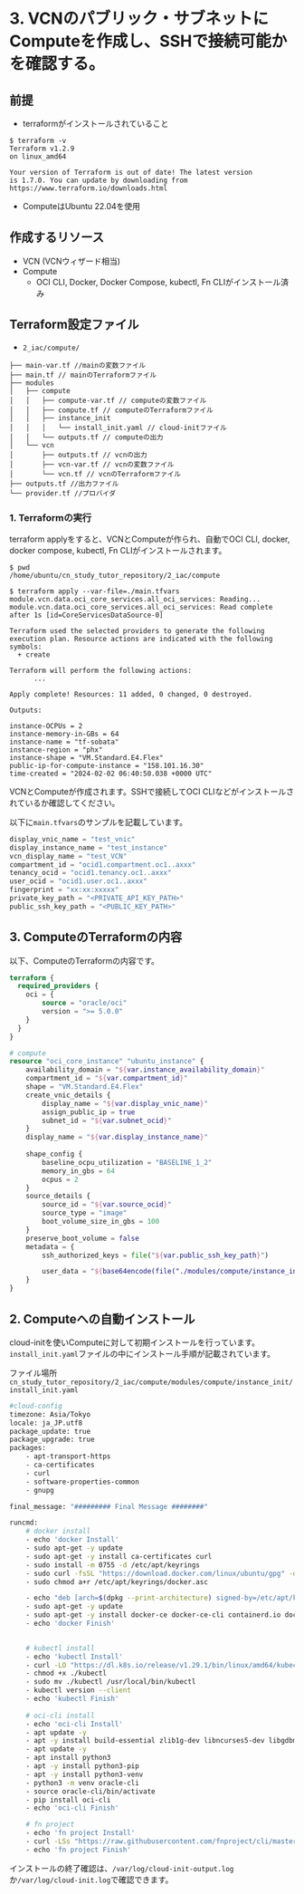 # 3. VCNのパブリック・サブネットにComputeを作成し、SSHで接続可能かを確認する。

## 前提
* terraformがインストールされていること
```console
$ terraform -v
Terraform v1.2.9
on linux_amd64

Your version of Terraform is out of date! The latest version
is 1.7.0. You can update by downloading from https://www.terraform.io/downloads.html
```
* ComputeはUbuntu 22.04を使用

## 作成するリソース
* VCN (VCNウィザード相当) 
* Compute
  * OCI CLI, Docker, Docker Compose, kubectl, Fn CLIがインストール済み


## Terraform設定ファイル
* `2_iac/compute/`

```console
├── main-var.tf //mainの変数ファイル
├── main.tf // mainのTerraformファイル
├── modules
│   ├── compute
│   │   ├── compute-var.tf // computeの変数ファイル
│   │   ├── compute.tf // computeのTerraformファイル
│   │   ├── instance_init
│   │   │   └── install_init.yaml // cloud-initファイル
│   │   └── outputs.tf // computeの出力
│   └── vcn
│       ├── outputs.tf // vcnの出力
│       ├── vcn-var.tf // vcnの変数ファイル
│       └── vcn.tf // vcnのTerraformファイル
├── outputs.tf //出力ファイル
└── provider.tf //プロバイダ

```


### 1. Terraformの実行
terraform applyをすると、VCNとComputeが作られ、自動でOCI CLI, docker, docker compose, kubectl, Fn CLIがインストールされます。


```console
$ pwd
/home/ubuntu/cn_study_tutor_repository/2_iac/compute

$ terraform apply --var-file=./main.tfvars
module.vcn.data.oci_core_services.all_oci_services: Reading...
module.vcn.data.oci_core_services.all_oci_services: Read complete after 1s [id=CoreServicesDataSource-0]

Terraform used the selected providers to generate the following execution plan. Resource actions are indicated with the following symbols:
  + create

Terraform will perform the following actions:
      ...

Apply complete! Resources: 11 added, 0 changed, 0 destroyed.

Outputs:

instance-OCPUs = 2
instance-memory-in-GBs = 64
instance-name = "tf-sobata"
instance-region = "phx"
instance-shape = "VM.Standard.E4.Flex"
public-ip-for-compute-instance = "158.101.16.30"
time-created = "2024-02-02 06:40:50.038 +0000 UTC"
```

VCNとComputeが作成されます。SSHで接続してOCI CLIなどがインストールされているか確認してください。

以下に`main.tfvars`のサンプルを記載しています。

```tf
display_vnic_name = "test_vnic"
display_instance_name = "test_instance"
vcn_display_name = "test_VCN"
compartment_id = "ocid1.compartment.oc1..axxx"
tenancy_ocid = "ocid1.tenancy.oc1..axxx"
user_ocid = "ocid1.user.oc1..axxx"
fingerprint = "xx:xx:xxxxx"
private_key_path = "<PRIVATE_API_KEY_PATH>"
public_ssh_key_path = "<PUBLIC_KEY_PATH>"
```


## 3. ComputeのTerraformの内容
以下、ComputeのTerraformの内容です。
```terraform
terraform {
  required_providers {
    oci = {
        source = "oracle/oci"
        version = ">= 5.0.0"
    }
  }
}

# compute
resource "oci_core_instance" "ubuntu_instance" {
    availability_domain = "${var.instance_availability_domain}"
    compartment_id = "${var.compartment_id}"
    shape = "VM.Standard.E4.Flex"
    create_vnic_details {
        display_name = "${var.display_vnic_name}"
        assign_public_ip = true
        subnet_id = "${var.subnet_ocid}"
    }
    display_name = "${var.display_instance_name}"
    
    shape_config {
        baseline_ocpu_utilization = "BASELINE_1_2"
        memory_in_gbs = 64
        ocpus = 2
    }
    source_details {
        source_id = "${var.source_ocid}"
        source_type = "image"
        boot_volume_size_in_gbs = 100
    }
    preserve_boot_volume = false
    metadata = {
        ssh_authorized_keys = file("${var.public_ssh_key_path}")

        user_data = "${base64encode(file("./modules/compute/instance_init/install_init.yaml"))}"
    }
}

```


## 2. Computeへの自動インストール
cloud-initを使いComputeに対して初期インストールを行っています。`install_init.yaml`ファイルの中にインストール手順が記載されています。

ファイル場所
`cn_study_tutor_repository/2_iac/compute/modules/compute/instance_init/install_init.yaml`

```sh
#cloud-config
timezone: Asia/Tokyo
locale: ja_JP.utf8
package_update: true
package_upgrade: true
packages:
    - apt-transport-https
    - ca-certificates
    - curl
    - software-properties-common
    - gnupg

final_message: "######### Final Message ########"

runcmd:
    # docker install
    - echo 'docker Install'
    - sudo apt-get -y update
    - sudo apt-get -y install ca-certificates curl
    - sudo install -m 0755 -d /etc/apt/keyrings
    - sudo curl -fsSL "https://download.docker.com/linux/ubuntu/gpg" -o /etc/apt/keyrings/docker.asc
    - sudo chmod a+r /etc/apt/keyrings/docker.asc

    - echo "deb [arch=$(dpkg --print-architecture) signed-by=/etc/apt/keyrings/docker.asc] "https://download.docker.com/linux/ubuntu" $(. /etc/os-release && echo "$VERSION_CODENAME") stable" | sudo tee /etc/apt/sources.list.d/docker.list > /dev/null
    - sudo apt-get -y update
    - sudo apt-get -y install docker-ce docker-ce-cli containerd.io docker-buildx-plugin docker-compose-plugin
    - echo 'docker Finish'

    
    # kubectl install
    - echo 'kubectl Install'
    - curl -LO "https://dl.k8s.io/release/v1.29.1/bin/linux/amd64/kubectl"
    - chmod +x ./kubectl
    - sudo mv ./kubectl /usr/local/bin/kubectl
    - kubectl version --client
    - echo 'kubectl Finish'
    
    # oci-cli install
    - echo 'oci-cli Install'
    - apt update -y
    - apt -y install build-essential zlib1g-dev libncurses5-dev libgdbm-dev libnss3-dev libssl-dev libreadline-dev libffi-dev libsqlite3-dev wget libbz2-dev
    - apt update -y
    - apt install python3 
    - apt -y install python3-pip
    - apt -y install python3-venv
    - python3 -m venv oracle-cli
    - source oracle-cli/bin/activate
    - pip install oci-cli
    - echo 'oci-cli Finish'

    # fn project
    - echo 'fn project Install'
    - curl -LSs "https://raw.githubusercontent.com/fnproject/cli/master/install" | sh
    - echo 'fn project Finish'


```

インストールの終了確認は、`/var/log/cloud-init-output.log`か`/var/log/cloud-init.log`で確認できます。

